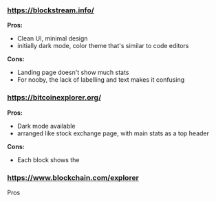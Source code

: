 
### https://blockstream.info/
**Pros:**
- Clean UI, minimal design
- initially dark mode, color theme that's similar to code editors

**Cons:**
- Landing page doesn't show much stats
- For nooby, the lack of labelling and text makes it confusing

### https://bitcoinexplorer.org/
**Pros:**
- Dark mode available
- arranged like stock exchange page, with main stats as a top header

**Cons:**
- Each block shows the 


### https://www.blockchain.com/explorer

Pros